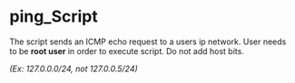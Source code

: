 # ping_Script
The script sends an ICMP echo request to a users ip network.
User needs to be **root user** in order to execute script.
Do not add host bits.

*(Ex: 127.0.0.0/24, not 127.0.0.5/24)*

